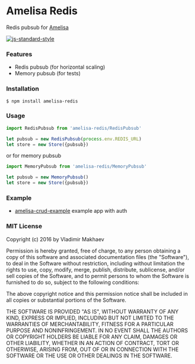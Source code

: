 # Amelisa Redis

Redis pubsub for [Amelisa](https://github.com/amelisa/amelisa)

[![js-standard-style](https://cdn.rawgit.com/feross/standard/master/badge.svg)](https://github.com/feross/standard)

### Features

- Redis pubsub (for horizontal scaling)
- Memory pubsub (for tests)

### Installation

```
$ npm install amelisa-redis
```

### Usage

```js
import RedisPubsub from 'amelisa-redis/RedisPubsub'

let pubsub = new RedisPubsub(process.env.REDIS_URL)
let store = new Store({pubsub})
```

or for memory pubsub

```js
import MemoryPubsub from 'amelisa-redis/MemoryPubsub'

let pubsub = new MemoryPubsub()
let store = new Store({pubsub})
```

### Example
- [amelisa-crud-example](https://github.com/amelisa/amelisa-crud-example) example app with auth

### MIT License
Copyright (c) 2016 by Vladimir Makhaev

Permission is hereby granted, free of charge, to any person obtaining a copy
of this software and associated documentation files (the "Software"), to deal
in the Software without restriction, including without limitation the rights
to use, copy, modify, merge, publish, distribute, sublicense, and/or sell
copies of the Software, and to permit persons to whom the Software is
furnished to do so, subject to the following conditions:

The above copyright notice and this permission notice shall be included in
all copies or substantial portions of the Software.

THE SOFTWARE IS PROVIDED "AS IS", WITHOUT WARRANTY OF ANY KIND, EXPRESS OR
IMPLIED, INCLUDING BUT NOT LIMITED TO THE WARRANTIES OF MERCHANTABILITY,
FITNESS FOR A PARTICULAR PURPOSE AND NONINFRINGEMENT. IN NO EVENT SHALL THE
AUTHORS OR COPYRIGHT HOLDERS BE LIABLE FOR ANY CLAIM, DAMAGES OR OTHER
LIABILITY, WHETHER IN AN ACTION OF CONTRACT, TORT OR OTHERWISE, ARISING FROM,
OUT OF OR IN CONNECTION WITH THE SOFTWARE OR THE USE OR OTHER DEALINGS IN
THE SOFTWARE.
